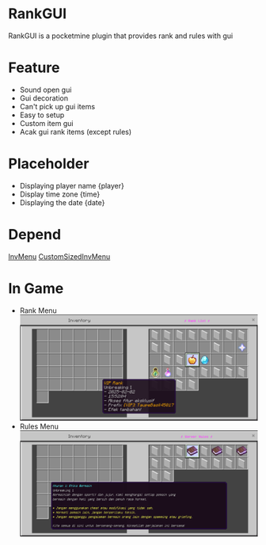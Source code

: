 # RankGUI
RankGUI is a pocketmine plugin that provides rank and rules with gui

# Feature
- Sound open gui
- Gui decoration
- Can't pick up gui items
- Easy to setup
- Custom item gui
- Acak gui rank items (except rules)

# Placeholder
- Displaying player name {player}
- Display time zone {time}
- Displaying the date {date}

# Depend
[InvMenu](https://github.com/Muqsit/InvMenu)
[CustomSizedInvMenu](https://github.com/Muqsit/CustomSizedInvMenu)

# In Game
- Rank Menu
![Rank](image/Screenshot_20250202-155213.png)
- Rules Menu
![Rules](image/Screenshot_20250202-173116.png)
